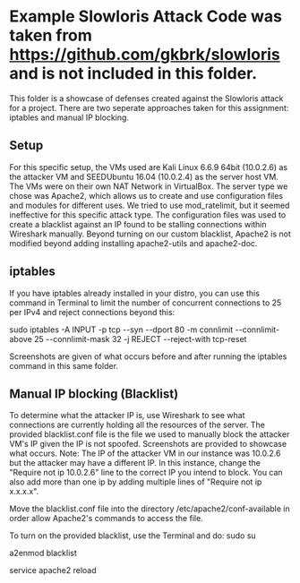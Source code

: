 Example Slowloris Attack Code was taken from https://github.com/gkbrk/slowloris and is not included in this folder. 
===
This folder is a showcase of defenses created against the Slowloris attack for a project. There are two seperate approaches taken for this assignment: iptables and manual IP blocking.

Setup
---
For this specific setup, the VMs used are Kali Linux 6.6.9 64bit (10.0.2.6) as the attacker VM and SEEDUbuntu 16.04 (10.0.2.4) as the server host VM. The VMs were on their own NAT Network in VirtualBox. The server type we chose was Apache2, which allows us to create and use configuration files and modules for different uses. We tried to use mod_ratelimit, but it seemed ineffective for this specific attack type. The configuration files was used to create a blacklist against an IP found to be stalling connections within Wireshark manually. Beyond turning on our custom blacklist, Apache2 is not modified beyond adding installing apache2-utils and apache2-doc.

iptables
---
If you have iptables already installed in your distro, you can use this command in Terminal to limit the number of concurrent connections to 25 per IPv4 and reject connections beyond this:

sudo iptables -A INPUT -p tcp --syn --dport 80 -m connlimit --connlimit-above 25 --connlimit-mask 32 -j REJECT --reject-with tcp-reset

Screenshots are given of what occurs before and after running the iptables command in this same folder.


Manual IP blocking (Blacklist)
---
To determine what the attacker IP is, use Wireshark to see what connections are currently holding all the resources of the server.
The provided blacklist.conf file is the file we used to manually block the attacker VM's IP given the IP is not spoofed. Screenshots are provided to showcase what occurs. 
Note: The IP of the attacker VM in our instance was 10.0.2.6 but the attacker may have a different IP. In this instance, change the "Require not ip 10.0.2.6" line to the correct IP you intend to block. You can also add more than one ip by adding multiple lines of "Require not ip x.x.x.x".

Move the blacklist.conf file into the directory /etc/apache2/conf-available in order allow Apache2's commands to access the file.

To turn on the provided blacklist, use the Terminal and do:
sudo su

a2enmod blacklist

service apache2 reload

